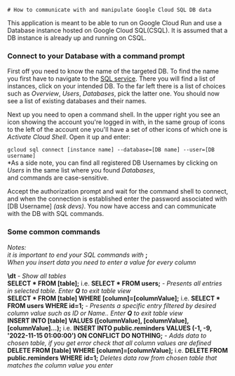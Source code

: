                                                                                                        # How to communicate with and manipulate Google Cloud SQL DB data
This application is meant to be able to run on Google Cloud Run and use a Database instance hosted on Google Cloud SQL(CSQL).
It is assumed that a DB instance is already up and running on CSQL.

### Connect to your Database with a command prompt
First off you need to know the name of the targeted DB. To find the name you first have to navigate to the [SQL service](https://console.cloud.google.com/sql).
There you will find a list of instances, click on your intended DB. To the far left there is a list of choices such as
*Overview*, *Users*, *Databases*, pick the latter one. You should now see a list of existing databases and their names.

Next up you need to open a command shell. In the upper right you see an icon showing the account you're logged in with,
in the same group of icons to the left of the account one you'll have a set of other icons of which one is *Activate Cloud Shell*.
Open it up and enter:

```gcloud sql connect [instance name] --database=[DB name] --user=[DB username]```  
*As a side note, you can find all registered DB Usernames by clicking on *Users* in the same list where you found *Databases*,  
and commands are case-sensitive.

Accept the authorization prompt and wait for the command shell to connect, and when the connection is established enter
the password associated with [DB Username] *(ask devs)*. You now have access and can communicate with the DB with SQL commands.


### Some common commands

*Notes:*  
*it is important to end your SQL commands with* **;**  
*When you insert data you need to enter a value for every column*

**\dt** - *Show all tables*  
**SELECT * FROM [table];**  i.e. **SELECT * FROM users;** - *Presents all entries in selected table. Enter **Q** to exit table view*  
**SELECT * FROM [table] WHERE [column]=[columnValue];** i.e. **SELECT * FROM users WHERE id=1;** - *Presents a specific entry
filtered by desired column value such as ID or Name.. Enter **Q** to exit table view*  
**INSERT INTO [table] VALUES ([columnValue], [columnValue], [columnValue]...);** i.e. **INSERT INTO public.reminders VALUES (-1, -9, '2022-11-15 01:00:00') ON CONFLICT DO NOTHING;** -
*Adds data to chosen table, if you get error check that all column values are defined*  
**DELETE FROM [table] WHERE [column]=[columnValue];** i.e. **DELETE FROM public.reminders WHERE id=1;**
*Deletes data row from chosen table that matches the column value you enter*  

